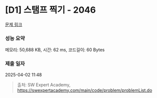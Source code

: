 # [D1] 스탬프 찍기 - 2046 

[문제 링크](https://swexpertacademy.com/main/code/problem/problemDetail.do?contestProbId=AV5QKdT6AyYDFAUq) 

### 성능 요약

메모리: 50,688 KB, 시간: 62 ms, 코드길이: 60 Bytes

### 제출 일자

2025-04-02 11:48



> 출처: SW Expert Academy, https://swexpertacademy.com/main/code/problem/problemList.do